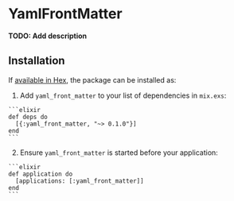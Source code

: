 # YamlFrontMatter

**TODO: Add description**

## Installation

If [available in Hex](https://hex.pm/docs/publish), the package can be installed as:

  1. Add `yaml_front_matter` to your list of dependencies in `mix.exs`:

    ```elixir
    def deps do
      [{:yaml_front_matter, "~> 0.1.0"}]
    end
    ```

  2. Ensure `yaml_front_matter` is started before your application:

    ```elixir
    def application do
      [applications: [:yaml_front_matter]]
    end
    ```

